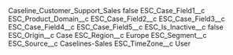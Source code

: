 <?xml version="1.0" encoding="UTF-8"?>
<CustomMetadata xmlns="http://soap.sforce.com/2006/04/metadata" xmlns:xsi="http://www.w3.org/2001/XMLSchema-instance" xmlns:xsd="http://www.w3.org/2001/XMLSchema">
    <label>Caseline_Customer_Support_Sales</label>
    <protected>false</protected>
    <values>
        <field>ESC_Case_Field1__c</field>
        <value xsi:type="xsd:string">ESC_Product_Domain__c</value>
    </values>
    <values>
        <field>ESC_Case_Field2__c</field>
        <value xsi:nil="true"/>
    </values>
    <values>
        <field>ESC_Case_Field3__c</field>
        <value xsi:nil="true"/>
    </values>
    <values>
        <field>ESC_Case_Field4__c</field>
        <value xsi:nil="true"/>
    </values>
    <values>
        <field>ESC_Case_Field5__c</field>
        <value xsi:nil="true"/>
    </values>
    <values>
        <field>ESC_Is_Inactive__c</field>
        <value xsi:type="xsd:boolean">false</value>
    </values>
    <values>
        <field>ESC_Origin__c</field>
        <value xsi:type="xsd:string">Case</value>
    </values>
    <values>
        <field>ESC_Region__c</field>
        <value xsi:type="xsd:string">Europe</value>
    </values>
    <values>
        <field>ESC_Segment__c</field>
        <value xsi:nil="true"/>
    </values>
    <values>
        <field>ESC_Source__c</field>
        <value xsi:type="xsd:string">Caselines-Sales</value>
    </values>
    <values>
        <field>ESC_TimeZone__c</field>
        <value xsi:type="xsd:string">User</value>
    </values>
</CustomMetadata>

